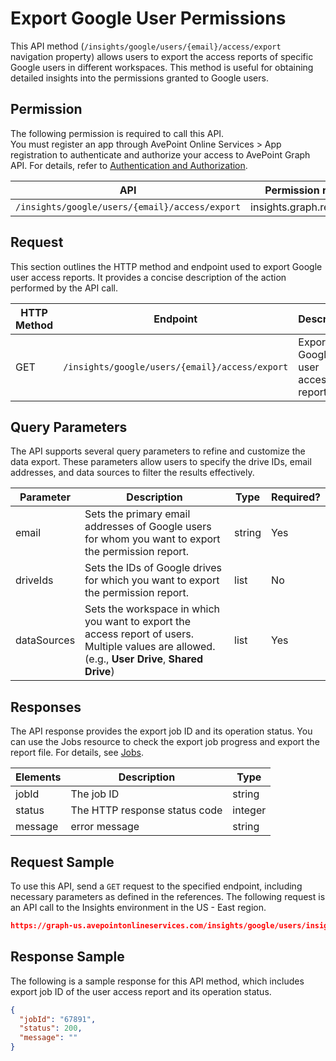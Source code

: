 # Export Google User Permissions

This API method (`/insights/google/users/{email}/access/export` navigation property) allows users to export the access reports of specific Google users in different workspaces. This method is useful for obtaining detailed insights into the permissions granted to Google users. 

## Permission 

The following permission is required to call this API.  
You must register an app through AvePoint Online Services > App registration to authenticate and authorize your access to AvePoint Graph API. For details, refer to [Authentication and Authorization](https://learn.avepoint.com/docs/Use-AvePoint-Graph-API.html#authentication-and-authorization).

| API     | Permission required | 
|-------------------|---------------|
| `/insights/google/users/{email}/access/export` |insights.graph.readwrite.all  |

## Request 

This section outlines the HTTP method and endpoint used to export Google user access reports. It provides a concise description of the action performed by the API call. 

| HTTP Method | Endpoint | Description |
| --- | --- | --- |
| GET | `/insights/google/users/{email}/access/export` | Exports the Google user access report. |


## Query Parameters

The API supports several query parameters to refine and customize the data export. These parameters allow users to specify the drive IDs, email addresses, and data sources to filter the results effectively.


| Parameter  | Description                                                                 | Type   | Required? |
|------------|-----------------------------------------------------------------------------|--------|-----------|
| email| Sets the primary email addresses of Google users for whom you want to export the permission report. | string | Yes |
| driveIds | Sets the IDs of Google drives for which you want to export the permission report. | list | No | 
| dataSources | Sets the workspace in which you want to export the access report of users. Multiple values are allowed. (e.g., **User Drive**, **Shared Drive**)| list | Yes |


## Responses

The API response provides the export job ID and its operation status. You can use the Jobs resource to check the export job progress and export the report file. For details, see [Jobs](../exportJobs/exportJobFile.md).

| Elements	| Description	|Type|
|---|--- |---|
|jobId	 | The job ID	| string |
|status |	The HTTP response status code |	integer|
|message | error message | string |

## Request Sample

To use this API, send a `GET` request to the specified endpoint, including necessary parameters as defined in the references. The following request is an API call to the Insights environment in the US - East region.

```json
https://graph-us.avepointonlineservices.com/insights/google/users/insights****@avepoint****.com/access/export?exportOptionType=2&driveIds=0ALUvlYxwVLhSUk9PVA&dataSources=shared%20drive&dataSources=my%20drive
```

## Response Sample  

The following is a sample response for this API method, which includes export job ID of the user access report and its operation status. 

```json
{
  "jobId": "67891",
  "status": 200,
  "message": ""
}